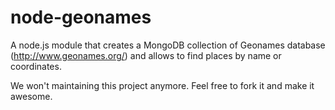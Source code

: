 node-geonames
=============

A node.js module that creates a MongoDB collection of Geonames database (http://www.geonames.org/) and allows to find places by name or coordinates.

We won't maintaining this project anymore. Feel free to fork it and make it awesome.
